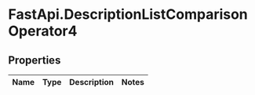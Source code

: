 # FastApi.DescriptionListComparisonOperator4

## Properties
Name | Type | Description | Notes
------------ | ------------- | ------------- | -------------
